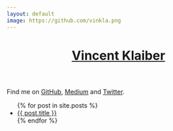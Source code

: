```yaml
---
layout: default
image: https://github.com/vinkla.png
---
```


<header>
  <h1><a href="{{ site.github.owner_url }}" title="View Vincent's GitHub profile page">Vincent Klaiber</a></h1>
</header>

<article>
  <p>Find me on <a href="{{ site.github.owner_url }}" title="Vincent on GitHub">GitHub</a>, <a href="https://medium.com/@vinkla" title="Vincent on Medium">Medium</a> and <a href="https://twitter.com/vnkla" title="Vincent on Twitter">Twitter</a>.</p>

  <ul>
    {% for post in site.posts %}
      <li>
        <a href="{{ post.url }}">{{ post.title }}</a>
      </li>
    {% endfor %}
  </ul>
</article>
